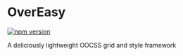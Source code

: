 # OverEasy

[![npm version](https://badge.fury.io/js/overeasy.svg)](https://badge.fury.io/js/overeasy)

A deliciously lightweight OOCSS grid and style framework

